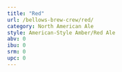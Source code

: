 ```yaml
---
title: "Red"
url: /bellows-brew-crew/red/
category: North American Ale
style: American-Style Amber/Red Ale
abv: 0
ibu: 0
srm: 0
upc: 0
---
```


